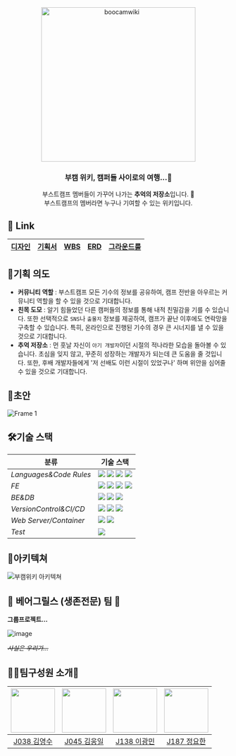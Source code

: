 <div align="center">
  <img src="https://user-images.githubusercontent.com/66904178/139294221-fa94007d-53cd-4ff0-a473-3a437ea54372.png" alt="boocamwiki" width="350"/>
</div>

<div align="center">
  <h3>부캠 위키, 캠퍼들 사이로의 여행...🚉</h3>
  <p>부스트캠프 멤버들이 가꾸어 나가는 <strong>추억의 저장소</strong>입니다. 🌲 <br/> 부스트캠프의 멤버라면 누구나 기여할 수 있는 위키입니다.<br/></p>
</div>

## 🧲 Link

| [디자인](https://www.figma.com/file/ViFwoe5JSjijrbdXxHTH0T/Untitled?node-id=0%3A1) | [기획서](https://kimsuky.notion.site/Boocam-Wiki-059da23a27bf4df68570170bcb519ac6) | [WBS](https://docs.google.com/spreadsheets/d/14jd9if0431Ih4VC7_v_LaDh-YgCqnmm6TNrp20yRdKQ/edit#gid=0) | [ERD](https://kimsuky.notion.site/ERD-f890216d2a4e437cbba3c53f93c62e9e) | [그라운드룰](https://github.com/boostcampwm-2021/web03-boocamWiki/wiki#%ED%8C%80-%EA%B7%B8%EB%9D%BC%EC%9A%B4%EB%93%9C-%EB%A3%B0) |
| ---------------------------------------------------------------------------------- | ---------------------------------------------------------------------------------- | ----------------------------------------------------------------------------------------------------- | ----------------------------------------------------------------------- | -------------------------------------------------------------------------------------------------------------------------------- |

## 🎉기획 의도

- **커뮤니티 역할** : 부스트캠프 모든 기수의 정보를 공유하여, 캠프 전반을 아우르는 커뮤니티 역할을 할 수 있을 것으로 기대합니다.
- **친목 도모** : 알기 힘들었던 다른 캠퍼들의 정보를 통해 내적 친밀감을 기를 수 있습니다. 또한 선택적으로 `SNS`나 `출몰지` 정보를 제공하여, 캠프가 끝난 이후에도 연락망을 구축할 수 있습니다. 특히, 온라인으로 진행된 기수의 경우 큰 시너지를 낼 수 있을 것으로 기대합니다.
- **추억 저장소** : 먼 훗날 자신이 `아기 개발자`이던 시절의 적나라한 모습을 돌아볼 수 있습니다. 초심을 잊지 않고, 꾸준히 성장하는 개발자가 되는데 큰 도움을 줄 것입니다. 또한, 후배 개발자들에게 '저 선배도 이런 시절이 있었구나' 하며 위안을 심어줄 수 있을 것으로 기대합니다.

## 🌱초안

![Frame 1](https://user-images.githubusercontent.com/66904178/139255656-f9fbdd3c-1928-4a82-a035-7c4b5c187c83.png)

## 🛠기술 스택

| <center>분류</center> |                                                                                                                                                                                                         <center>기술 스택</center>                                                                                                                                                                                                          |
| :-------------------- | :----------------------------------------------------------------------------------------------------------------------------------------------------------------------------------------------------------------------------------------------------------------------------------------------------------------------------------------------------------------------------------------------------------------------------------------- |
| *Languages&Code Rules*              |                                                                                                         <img src="https://img.shields.io/badge/JavaScript-F7DF1E?style=flat-square&logo=JavaScript&logoColor=white"/> <img src="https://img.shields.io/badge/TypeScript-3178C6?style=flat-square&logo=TypeScript&logoColor=white"/> <img src="https://img.shields.io/badge/ESLint-4B32C3?style=flat-square&logo=ESLint&logoColor=white"/> <img src="https://img.shields.io/badge/Prettier-F7B93E?style=flat-square&logo=Prettier&logoColor=white"/>                                                                                                               |
| *FE*                    | <img src="https://img.shields.io/badge/React-61DAFB?style=flat-square&logo=React&logoColor=white"/> <img src="https://img.shields.io/badge/styled components-DB7093?style=flat-square&logo=styled components&logoColor=white"/> <img src="https://img.shields.io/badge/Webpack-8DD6F9?style=flat-square&logo=Webpack&logoColor=white"/> <img src="https://img.shields.io/badge/Babel-F9DC3E?style=flat-square&logo=Babel&logoColor=white"/> |
| *BE&DB*               |                                                                                                             <img src="https://img.shields.io/badge/Node.js-339933?style=flat-square&logo=node.js&logoColor=white"/> <img src="https://img.shields.io/badge/Express-000000?style=flat-square&logo=JavaScript&logoColor=white"/> <img src="https://img.shields.io/badge/MySQL-4479A1?style=flat-square&logo=MySQL&logoColor=white"/>                                                           |
| *VersionControl&CI/CD*                 | <img src="https://img.shields.io/badge/Git-F05032?style=flat-square&logo=Git&logoColor=white"/> <img src="https://img.shields.io/badge/GitHub-181717?style=flat-square&logo=GitHub&logoColor=white"/> <img src="https://img.shields.io/badge/GitHub%20Actions-2088FF?style=flat-square&logo=GitHubActions&logoColor=white"/>                                                                                                                                                            |
| *Web Server/Container*            |                                                                                                                                                                     <img src="https://img.shields.io/badge/NGINX-009639?style=flat-square&logo=NGINX&logoColor=white"/>  <img src="https://img.shields.io/badge/Docker-2496ED?style=flat-square&logo=Docker&logoColor=white"/>                                                                                                                                                                     |
| *Test*                  |                                                                                                                                                                      <img src="https://img.shields.io/badge/Jest-C21325?style=flat-square&logo=Jest&logoColor=white"/>                                                                                                                                                                      |
## 💫아키텍쳐

![부캠위키 아키텍쳐](https://user-images.githubusercontent.com/18030634/143683471-7bda98b9-98f9-4255-9ae9-0062254b84c8.png)


## 🦁 **베어그릴스 (생존전문) 팀** 🐯

**그룹프로젝트...**

![image](https://user-images.githubusercontent.com/53328838/139226460-cd4f832c-f587-4645-825b-a724c09def9c.png)

~~_사실은 우리가..._~~

## 🙆‍♂️팀구성원 소개🙆‍

| [<img src="https://github.com/0xsuky.png" width="100px">](https://github.com/0xsuky) | [<img src="https://github.com/wil953742.png" width="100px">](https://github.com/wil953742) | [<img src="https://github.com/LeeKwang-min.png" width="100px">](https://github.com/LeeKwang-min) | [<img src="https://github.com/ingyeoking13.png" width="100px">](https://github.com/ingyeoking13) |
| :----------------------------------------------------------------------------------: | :----------------------------------------------------------------------------------------: | :----------------------------------------------------------------------------------------------: | :----------------------------------------------------------------------------------------------: |
|                       [J038 김영수](https://github.com/0xsuky)                       |                        [J045 김웅일](https://github.com/wil953742)                         |                          [J138 이광민](https://github.com/LeeKwang-min)                          |                          [J187 정요한](https://github.com/ingyeoking13)                          |

